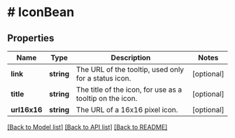 # # IconBean

## Properties

Name | Type | Description | Notes
------------ | ------------- | ------------- | -------------
**link** | **string** | The URL of the tooltip, used only for a status icon. | [optional]
**title** | **string** | The title of the icon, for use as a tooltip on the icon. | [optional]
**url16x16** | **string** | The URL of a 16x16 pixel icon. | [optional]

[[Back to Model list]](../../README.md#models) [[Back to API list]](../../README.md#endpoints) [[Back to README]](../../README.md)
